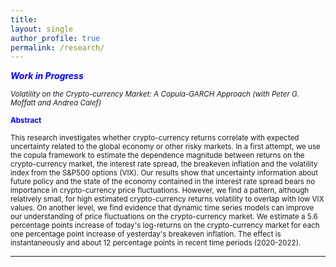 ```yaml
---
title: 
layout: single 
author_profile: true 
permalink: /research/ 
---
```


 <span style="color:blue">***Work in Progress***</span>
 
 <sub>*Volatility on the Crypto-currency Market: A Copula-GARCH Approach (with Peter G. Moffatt and Andrea Calef)*</sub>

 <sub> <span style="color:blue"> **Abstract** </span> </sub>

 <sub> This research investigates whether crypto-currency returns correlate with expected uncertainty related to the global economy or other risky markets. In a first attempt, we use the copula framework to estimate the dependence magnitude between returns on the crypto-currency market, the interest rate spread, the breakeven inflation and the volatility index from the S\&P500 options (VIX). Our results show that uncertainty information about future policy and the state of the economy contained in the interest rate spread bears no importance in crypto-currency price fluctuations. However, we find a pattern, although relatively small, for high estimated crypto-currency returns volatility to overlap with low VIX values. On another level, we find evidence that dynamic time series models can improve our understanding of price fluctuations on the crypto-currency market. We estimate a 5.6 percentage points increase of today's log-returns on the crypto-currency market for each one percentage point increase of yesterday's breakeven inflation. The effect is instantaneously and about 12 percentage points in recent time periods (2020-2022). </sub>  

---
